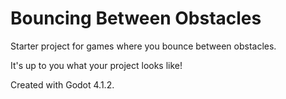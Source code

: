# Bouncing Between Obstacles
Starter project for games where you bounce between obstacles.

It's up to you what your project looks like!

Created with Godot 4.1.2.
